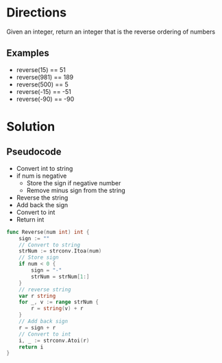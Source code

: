 # Directions

Given an integer, return an integer that is the reverse ordering of numbers

## Examples

- reverse(15) == 51
- reverse(981) == 189
- reverse(500) == 5
- reverse(-15) == -51
- reverse(-90) == -90

# Solution

## Pseudocode

- Convert int to string
- if num is negative
  - Store the sign if negative number
  - Remove minus sign from the string
- Reverse the string
- Add back the sign
- Convert to int
- Return int

```go
func Reverse(num int) int {
	sign := ""
	// Convert to string
	strNum := strconv.Itoa(num)
	// Store sign
	if num < 0 {
		sign = "-"
		strNum = strNum[1:]
	}
	// reverse string
	var r string
	for _, v := range strNum {
		r = string(v) + r
	}
	// Add back sign
	r = sign + r
	// Convert to int
	i, _ := strconv.Atoi(r)
	return i
}
```
